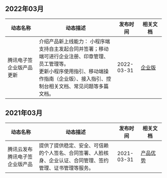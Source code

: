 ## 2022年03月
<table >
<thead>
<tr>
<th width="20%">动态名称</th>
<th width="50%">动态描述</th>
 <th width="15%">发布时间</th>  
<th width="15%">相关文档</th>
</tr>
</thead>
<tbody><tr>
<td>腾讯电子签企业版产品更新</td>
<td >介绍产品新上线能力： 小程序端支持自主发起合同并签署；移动端可进行企业注册、印章管理、员工管理等。<br>更新小程序使用指引、移动端操作指南（企业版）、接入指引、控制台相关文档、常见问题等多篇文档。</td>
 <td>2022-03-31</td> 
<td><a href="https://cloud.tencent.com/document/product/1323/92855">企业版</a>
</td>

</tr>
</tbody></table>

## 2021年03月
<table >
<thead>
<tr>
<th width="20%">动态名称</th>
<th width="50%">动态描述</th>
 <th width="15%">发布时间</th>  
<th width="15%">相关文档</th>
</tr>
</thead>
<tbody><tr>
<td>腾讯云发布腾讯电子签企业版产品</td>
<td >提供了提供稳定、安全、可信赖的个人签名、合同签署、人脸核身、企业认证、合同管理、签约管理、证书管理等服务。</td>
 <td>2021-03-31</td> 
<td><a href="https://cloud.tencent.com/document/product/1323/53800">产品优势</a></td>
</tr>
</tbody></table>

